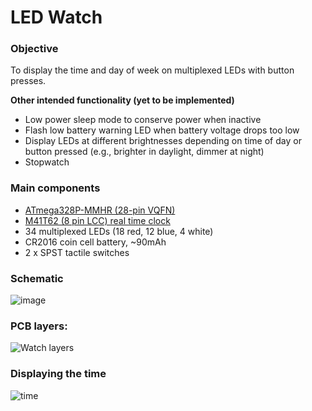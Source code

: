 # LED Watch

### Objective
To display the time and day of week on multiplexed LEDs with button presses.

**Other intended functionality (yet to be implemented)**
- Low power sleep mode to conserve power when inactive
- Flash low battery warning LED when battery voltage drops too low
- Display LEDs at different brightnesses depending on time of day or button pressed (e.g., brighter in daylight, dimmer at night)
- Stopwatch

### Main components
- [ATmega328P-MMHR (28-pin VQFN)](https://ww1.microchip.com/downloads/en/DeviceDoc/ATmega48A-PA-88A-PA-168A-PA-328-P-DS-DS40002061B.pdf)
- [M41T62 (8 pin LCC) real time clock](https://www.st.com/resource/en/datasheet/m41t62.pdf)
- 34 multiplexed LEDs (18 red, 12 blue, 4 white)
- CR2016 coin cell battery, ~90mAh
- 2 x SPST tactile switches

### Schematic
![image](https://user-images.githubusercontent.com/46733227/197370058-bacf566c-479a-4a38-be9c-4085ebf350f6.jpeg)

### PCB layers:
![Watch layers](https://user-images.githubusercontent.com/46733227/168943533-c018bb24-1415-47a0-b694-8574185afbfe.png)

### Displaying the time
![time](https://user-images.githubusercontent.com/46733227/168943461-fcb681b0-c0bd-46a5-9950-854870a2dffe.jpg)
